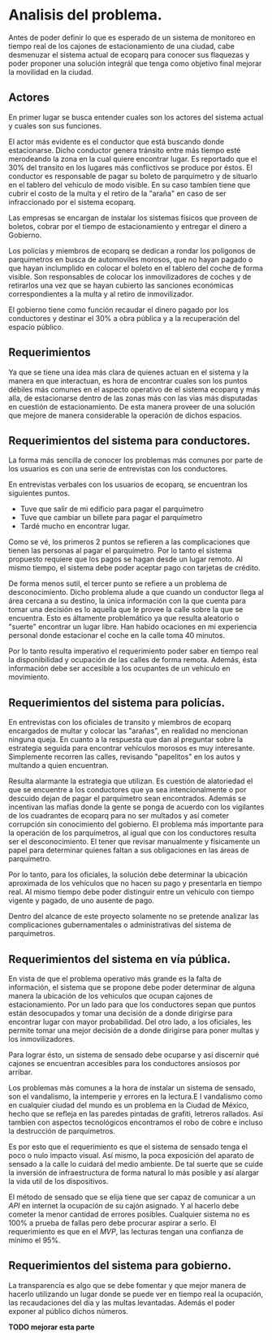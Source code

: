 # Analisis del problema.

Antes de poder definir lo que es esperado de un sistema de monitoreo en tiempo real de los cajones de estacionamiento de una ciudad, cabe desmenuzar el sistema actual de ecoparq para conocer sus flaquezas y poder proponer una solución integrál que tenga como objetivo final mejorar la movilidad en la ciudad.

## Actores

En primer lugar se busca entender cuales son los actores del sistema actual y cuales son sus funciones.

El actor más evidente es el conductor que está buscando donde estacionarse. Dicho conductor genera tránsito entre más tiempo esté merodeando la zona en la cual quiere encontrar lugar. Es reportado que el 30% del transito en los lugares más conflictivos se produce por éstos. El conductor es responsable de pagar su boleto de parquimetro y de situarlo en el tablero del vehículo de modo visible. En su caso tambíen tiene que cubrir el costo de la multa y el retiro de la "araña" en caso de ser infraccionado por el sistema ecoparq.

Las empresas se encargan de instalar los sistemas físicos que proveen de boletos, cobrar por el tiempo de estacionamiento y entregar el dinero a Gobierno.

Los policías y miembros de ecoparq se dedican a rondar los poligonos de parquimetros en busca de automoviles morosos, que no hayan pagado o que hayan inclumplido en colocar el boleto en el tablero del coche de forma visible. Son responsables de colocar los inmovilizadores de coches y de retirarlos una vez que se hayan cubierto las sanciones económicas correspondientes a la multa y al retiro de inmovilizador.

El gobierno tiene como función recaudar el dinero pagado por los conductores y destinar el 30% a obra pública y a la recuperación del espacio público.

## Requerimientos

Ya que se tiene una idea más clara de quienes actuan en el sistema y la manera en que interactuan, es hora de encontrar cuales son los puntos débiles más comunes en el aspecto operativo de el sistema ecoparq y más alla, de estacionarse dentro de las zonas más con las vias más disputadas en cuestión de estacionamiento. De esta manera proveer de una solución que mejore de manera considerable la operación de dichos espacios.

## Requerimientos del sistema para conductores.

La forma más sencilla de conocer los problemas más comunes por parte de los usuarios es con una serie de entrevistas con los conductores.

En entrevistas verbales con los usuarios de ecoparq, se encuentran los siguientes puntos.

- Tuve que salir de mi edificio para pagar el parquímetro
- Tuve que cambiar un billete para pagar el parquímetro
- Tardé mucho en encontrar lugar.

Como se vé, los primeros 2 puntos se refieren a las complicaciones que tienen las personas al pagar el parquímetro. Por lo tanto el sistema propuesto requiere que los pagos se hagan desde un lugar remoto. Al mismo tiempo, el sistema debe poder aceptar pago con tarjetas de crédito.

De forma menos sutil, el tercer punto se refiere a un problema de desconocimiento. Dicho problema alude a que cuando un conductor llega al área cercana a su destino, la única información con la que cuenta para tomar una decisión es lo aquella que le provee la calle sobre la que se encuentra. Esto es áltamente problemático ya que resulta aleatorio o "suerte" encontrar un lugar libre. Han habido ocaciones en mi experiencia personal donde estacionar el coche en la calle toma 40 minutos.

Por lo tanto resulta imperativo el requerimiento poder saber en tiempo real la disponibilidad y ocupación de las calles de forma remota.
Además, ésta información debe ser accesible a los ocupantes de un vehículo en movimiento.

## Requerimientos del sistema para policías.

En entrevistas con los oficiales de transito y miembros de ecoparq encargados de multar y colocar las "arañas", en realidad no mencionan ninguna queja. En cuanto a la respuesta que dan al preguntar sobre la estrategia seguida para encontrar vehículos morosos es muy interesante. Simplemente recorren las calles, revisando "papelitos" en los autos y multando a quien encuentran.

Resulta alarmante la estrategia que utilizan. Es cuestión de alatoriedad el que se encuentre a los conductores que ya sea intencionalmente o por descuido dejan de pagar el parquimetro sean encontrados. Además se incentivan las mafias donde la gente se ponga de acuerdo con los vigilantes de los cuadrantes de ecoparq para no ser multados y así cometer corrupción sin conocimiento del gobierno. El problema más importante para la operación de los parquímetros, al igual que con los conductores resulta ser el desconocimiento. El tener que revisar manualmente y físicamente un papel para determinar quienes faltan a sus obligaciones en las áreas de parquímetro.

Por lo tanto, para los oficiales, la solución debe determinar la ubicación aproximada de los vehículos que no hacen su pago y presentarla en tiempo real. Al mismo tiempo debe poder distinguir entre un vehiculo con tiempo vigente y pagado, de uno ausente de pago.

Dentro del alcance de este proyecto solamente no se pretende analizar las complicaciones gubernamentales o administrativas del sistema de parquimetros.

## Requerimientos del sistema en vía pública.

En vista de que el problema operativo más grande es la falta de información, el sistema que se propone debe poder determinar de alguna manera la ubicación de los vehiculos que ocupan cajones de estacionamiento. Por un lado para que los conductores sepan que puntos están desocupados y tomar una decisión de a donde dirigirse para encontrar lugar con mayor probabilidad. Del otro lado, a los oficiales, les permite tomar una mejor decisión de a donde dirigirse para poner multas y los inmovilizadores.

Para lograr ésto, un sistema de sensado debe ocuparse y así discernir qué cajones se encuentran accesibles para los conductores ansiosos por arribar.

Los problemas más comunes a la hora de instalar un sistema de sensado, son el vandalismo, la intemperie y errores en la lectura.E l vandalismo como en cualquier ciudad del mundo es un problema en la Ciudad de México, hecho que se refleja en las paredes pintadas de grafiti, letreros rallados. Así tambien con aspectos tecnológicos encontramos el robo de cobre e incluso la destrucción de parquimetros.

Es por esto que el requerimiento es que el sistema de sensado tenga el poco o nulo impacto visual. Así mismo, la poca exposición del aparato de sensado a la calle lo cuidará del medio ambiente. De tal suerte que se cuide la inversión de infraestructura de forma natural lo más posible y así alargar la vida util de los dispositivos.

El método de sensado que se elija tiene que ser capaz de comunicar a un _API_ en internet la ocupación de su cajón asignado. Y al hacerlo debe cometer la menor cantidad de errores posibles. Cualquier sistema no es 100% a prueba de fallas pero debe procurar aspirar a serlo. El requerimiento es que en el _MVP_, las lecturas tengan una confianza de mínimo el 95%.

## Requerimientos del sistema para gobierno.

La transparencia es algo que se debe fomentar y que mejor manera de hacerlo utilizando un lugar donde se puede ver en tiempo real la ocupación, las recaudaciones del día y las multas levantadas. Además el poder exponer al público dichos números.

**TODO mejorar esta parte**
